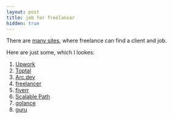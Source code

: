 ```yaml
---
layout: post
title: job for freelancer
hidden: true
---
```


There are [many sites](https://blog.payoneer.com/freelancers/it-programming/20-job-sites-for-freelance-programmers-and-designers/), where freelance can find a client and job.

Here are just some, which I lookes:

1. [Upwork](https://www.upwork.com/)
2. [Toptal](https://www.toptal.com/)
3. [Arc.dev](https://arc.dev/)
4. [freelancer](https://www.freelancer.com/)
5. [fiverr](https://www.fiverr.com/)
6. [Scalable Path](https://www.scalablepath.com/)
7. [golance](https://golance.com/)
8. [guru](https://www.guru.com/)
